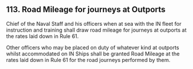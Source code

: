 ## 113. Road Mileage for journeys at Outports

Chief of the Naval Staff and his officers when at sea with the IN fleet for instruction and training shall draw road mileage for journeys at outports at the rates laid down in Rule 61.

Other officers who may be placed on duty of whatever kind at outports whilst accommodated on IN Ships shall be granted Road Mileage at the rates laid down in Rule 61 for the road journeys performed by them.
